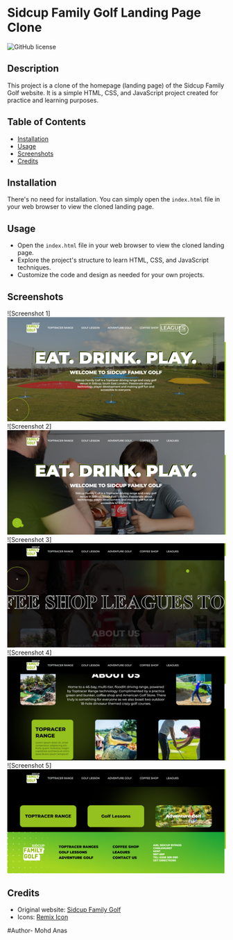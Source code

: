# Sidcup Family Golf Landing Page Clone

![GitHub license](https://img.shields.io/badge/license-MIT-blue.svg)

## Description

This project is a clone of the homepage (landing page) of the Sidcup Family Golf website. It is a simple HTML, CSS, and JavaScript project created for practice and learning purposes.

## Table of Contents

- [Installation](#installation)
- [Usage](#usage)
- [Screenshots](#screenshots)
- [Credits](#credits)

## Installation

There's no need for installation. You can simply open the `index.html` file in your web browser to view the cloned landing page.

## Usage

- Open the `index.html` file in your web browser to view the cloned landing page.
- Explore the project's structure to learn HTML, CSS, and JavaScript techniques.
- Customize the code and design as needed for your own projects.

## Screenshots

![Screenshot 1]![Alt text](sidcup_pic1.png)
![Screenshot 2]![Alt text](sidcup_pic2.png)
![Screenshot 3]![Alt text](sidcup_pic3.png)
![Screenshot 4]![Alt text](sidcup_pic4.png)
![Screenshot 5]![Alt text](sidcup_pic5.png)

## Credits

- Original website: [Sidcup Family Golf](https://sidcupfamilygolf.com/)
- Icons: [Remix Icon](https://remixicon.com/)

#Author- Mohd Anas
